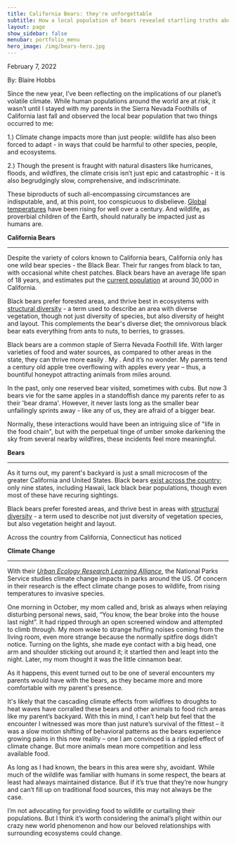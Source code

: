 ```yaml
---
title: California Bears: they're unforgettable
subtitle: How a local population of bears revealed startling truths about climate change
layout: page
show_sidebar: false
menubar: portfolio_menu
hero_image: /img/bears-hero.jpg
---
```


February 7, 2022

By: Blaire Hobbs

Since the new year, I’ve been reflecting on the implications of our planet’s volatile climate. While human populations around the world are at risk, it wasn’t until I stayed with my parents in the Sierra Nevada Foothills of California last fall and observed the local bear population that two things occurred to me:

1.) Climate change impacts more than just people: wildlife has also been forced to adapt - in ways that could be harmful to other species, people, and ecosystems. 

2.) Though the present is fraught with natural disasters like hurricanes, floods, and wildfires, the climate crisis isn’t just epic and catastrophic - it is also begrudgingly slow, comprehensive, and indiscriminate.

These biproducts of such all-encompassing circumstances are indisputable, and, at this point, too conspicuous to disbelieve. [Global temperatures](https://earthobservatory.nasa.gov/world-of-change/decadaltemp.php) have been rising for well over a century. And wildlife, as proverbial children of the Earth, should naturally be impacted just as humans are. 

**California Bears**

------

Despite the variety of colors known to California bears, California only has one wild bear species - the Black Bear. Their fur ranges from black to tan, with occasional white chest patches. Black bears have an average life span of 18 years, and estimates put the [current population](https://wildlife.ca.gov/Conservation/Mammals/Black-Bear) at around 30,000 in California.

Black bears prefer forested areas, and thrive best in ecosystems with [structural diversity](https://www.bing.com/search?q=structural+diversity+bio&qs=n&form=QBRE&sp=-1&pq=structural+diversity+bio&sc=1-24&sk=&cvid=57176C65051C4C82877CF88B5A1693C6) - a term used to describe an area with diverse vegetation, though not just diversity of species, but also diversity of height and layout. This complements the bear's diverse diet; the omnivorous black bear eats everything from ants to nuts, to berries, to grasses. 

Black bears are a common staple of Sierra Nevada Foothill life. With larger varieties of food and water sources, as compared to other areas in the state, they can thrive more easily . My . And it’s no wonder. My parents tend a century old apple tree overflowing with apples every year – thus, a bountiful honeypot attracting animals from miles around. 

In the past, only one reserved bear visited, sometimes with cubs. But now 3 bears vie for the same apples in a standoffish dance my parents refer to as their 'bear drama'. However, it never lasts long as the smaller bear unfailingly sprints away - like any of us, they are afraid of a bigger bear.

Normally, these interactions would have been an intriguing slice of "life in the food chain", but with the perpetual tinge of umber smoke darkening the sky from several nearby wildfires, these incidents feel more meaningful. 

**Bears**

------

As it turns out, my parent's backyard is just a small microcosm of the greater California and United States. Black bears [exist across the country](https://wildlifeinformer.com/black-bear-population-by-state/#:~:text=A%20quick%20look%20at%20Black%20Bears%201%20Habitat.,sleep%20they%20go%20into%20varies.%20More%20items...%20); only nine states, including Hawaii, lack black bear populations, though even most of these have recuring sightings.

Black bears prefer forested areas, and thrive best in areas with [structural diversity](https://www.bing.com/search?q=structural+diversity+bio&qs=n&form=QBRE&sp=-1&pq=structural+diversity+bio&sc=1-24&sk=&cvid=57176C65051C4C82877CF88B5A1693C6) - a term used to describe not just diversity of vegetation species, but also vegetation height and layout.

Across the country from California, Connecticut has noticed 





**Climate Change**

------

With their [*Urban Ecology Research Learning Alliance*](https://www.nps.gov/rlc/urbanecology/environmental-and-climate-change.htm), the National Parks Service studies climate change impacts in parks around the US. Of concern in their research is the effect climate change poses to wildlife, from rising temperatures to invasive species. 









One morning in October, my mom called and, brisk as always when relaying disturbing personal news, said, “You know, the bear broke into the house last night”. It had ripped through an open screened window and attempted to climb through. My mom woke to strange huffing noises coming from the living room, even more strange because the normally spitfire dogs didn’t notice. Turning on the lights, she made eye contact with a big head, one arm and shoulder sticking out around it; it  startled then and leapt into the night. Later, my mom thought it was the little cinnamon bear.

As it happens, this event turned out to be one of several encounters my parents would have with the bears, as they became more and more comfortable with my parent's presence.

It's likely that the cascading climate effects from wildfires to droughts to heat waves have corralled these bears and other animals to food rich areas like my parent’s backyard. With this in mind, I can’t help but feel that the encounter I witnessed was more than just nature’s survival of the fittest – it was a slow motion shifting of behavioral patterns as the bears experience growing pains in this new reality – one I am convinced is a rippled effect of climate change. But more animals mean more competition and less available food.

As long as I had known, the bears in this area were shy, avoidant. While much of the wildlife was familiar with humans in some respect, the bears at least had always maintained distance. But if it’s true that they’re now hungry and can’t fill up on traditional food sources, this may not always be the case. 

I’m not advocating for providing food to wildlife or curtailing their populations. But I think it’s worth considering the animal’s plight within our crazy new world phenomenon and how our beloved relationships with surrounding ecosystems could change. 

